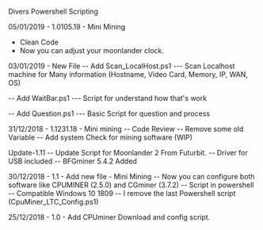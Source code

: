 Divers Powershell Scripting

05/01/2019 - 1.0105.19 - Mini Mining
- Clean Code
- Now you can adjust your moonlander clock.

03/01/2019 - New File
-- Add Scan_LocalHost.ps1
--- Scan Localhost machine for Many information (Hostname, Video Card, Memory, IP, WAN, OS)

-- Add WaitBar.ps1
--- Script for understand how that's work

-- Add Question.ps1
--- Basic Script for question and process

31/12/2018 - 1.1231.18 - Mini mining
-- Code Review
-- Remove some old Variable
-- Add system Check for mining software (WIP)


Update-1.11
-- Update Script for Moonlander 2 From Futurbit.
-- Driver for USB included
-- BFGminer 5.4.2 Added

30/12/2018 - 1.1 - Add new file - Mini Mining
-- Now you can configure both software like CPUMINER (2.5.0) and CGminer (3.7.2)
-- Script in powershell
-- Compatible Windows 10 1809
-- I remove the last Powershell script (CpuMiner_LTC_Config.ps1)

25/12/2018 - 1.0 - Add CPUminer Download and config script.
